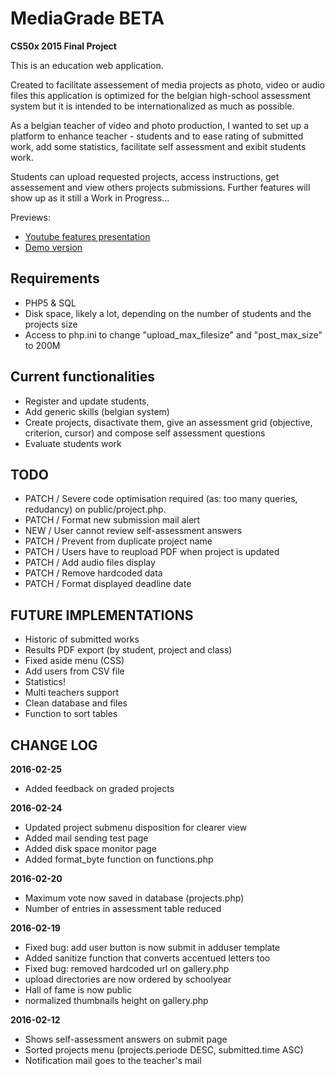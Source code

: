 # MediaGrade BETA
**CS50x 2015 Final Project**

This is an education web application.

Created to facilitate assessement of media projects as photo, video or audio files
this application is optimized for the belgian high-school assessment system but it is intended to be internationalized as much as possible. 

As a belgian teacher of video and photo production, I wanted to set up a platform to enhance teacher - students and to ease rating of submitted work, add some statistics, facilitate self assessment and exibit students work.

Students can upload requested projects, access instructions, get assessement and view others projects submissions.
Further features will show up as it still a Work in Progress...

Previews:

- [Youtube features presentation](https://www.youtube.com/watch?v=-Toms9O7ZUM)
- [Demo version](http://mg.pierrehelin.eu)


## Requirements
- PHP5 & SQL
- Disk space, likely a lot, depending on the number of students and the projects size
- Access to php.ini to change "upload_max_filesize" and "post_max_size" to 200M


## Current functionalities
- Register and update students,
- Add generic skills (belgian system)
- Create projects, disactivate them, give an assessment grid (objective, criterion, cursor) and compose self assessment questions
- Evaluate students work


## TODO

- PATCH / Severe code optimisation required (as: too many queries, redudancy) on public/project.php.
- PATCH / Format new submission mail alert
- NEW   / User cannot review self-assessment answers
- PATCH / Prevent from duplicate project name
- PATCH / Users have to reupload PDF when project is updated
- PATCH / Add audio files display 
- PATCH / Remove hardcoded data
- PATCH / Format displayed deadline date

## FUTURE IMPLEMENTATIONS

- Historic of submitted works
- Results PDF export (by student, project and class)
- Fixed aside menu (CSS)
- Add users from CSV file
- Statistics!
- Multi teachers support
- Clean database and files
- Function to sort tables


## CHANGE LOG

**2016-02-25**
- Added feedback on graded projects

**2016-02-24**
- Updated project submenu disposition for clearer view
- Added mail sending test page
- Added disk space monitor page
- Added format_byte function on functions.php

**2016-02-20**
- Maximum vote now saved in database (projects.php)
- Number of entries in assessment table reduced 

**2016-02-19**
- Fixed bug: add user button is now submit in adduser template
- Added sanitize function that converts accentued letters too
- Fixed bug: removed hardcoded url on gallery.php
- upload directories are now ordered by schoolyear 
- Hall of fame is now public
- normalized thumbnails height on gallery.php

**2016-02-12**
- Shows self-assessment answers on submit page
- Sorted projects menu (projects.periode DESC, submitted.time ASC)
- Notification mail goes to the teacher's mail
